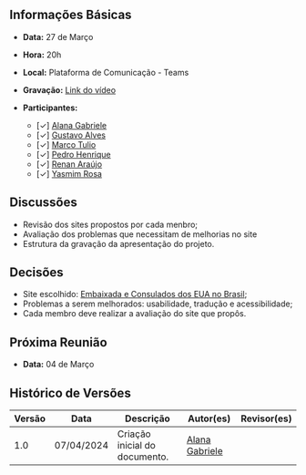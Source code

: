 ## Informações Básicas

- **Data:** 27 de Março
- **Hora:** 20h
- **Local:** Plataforma de Comunicação - Teams
- **Gravação:** [Link do vídeo](https://unbbr.sharepoint.com/sites/IHC-Grupo888/Documentos%20Compartilhados/General/Recordings/Reuni%C3%A3o%20em%20_General_-20240327_200312-Grava%C3%A7%C3%A3o%20de%20Reuni%C3%A3o.mp4?web=1&referrer=Teams.TEAMS-WEB&referrerScenario=MeetingChicletGetLink.view.view)
- **Participantes:**

  - [✓] [Alana Gabriele](https://github.com/alanagabriele) <br>
  - [✓] [Gustavo Alves](https://github.com/gustaallves)<br>
  - [✓] [Marco Tulio](https://github.com/MarcoTulioSoares)<br>
  - [✓] [Pedro Henrique](https://github.com/PedroHenrique061)<br>
  - [✓] [Renan Araújo](https://github.com/renantfm4)<br>
  - [✓] [Yasmim Rosa](https://github.com/yaskisoba)<br>

## Discussões

- Revisão dos sites propostos por cada menbro;
- Avaliação dos problemas que necessitam de melhorias no site
- Estrutura da gravação da apresentação do projeto.

## Decisões

- Site escolhido: [Embaixada e Consulados dos EUA no Brasil](https://br.usembassy.gov/pt/visas-pt/);
- Problemas a serem melhorados: usabilidade, tradução e acessibilidade;
- Cada membro deve realizar a avaliação do site que propôs.

## Próxima Reunião

- **Data:** 04 de Março

## Histórico de Versões

| Versão |    Data    | Descrição                     | Autor(es)                                          | Revisor(es) |
| ------ | :--------: | ----------------------------- | -------------------------------------------------- | ----------- |
| 1.0    | 07/04/2024 | Criação inicial do documento. | [Alana Gabriele](https://github.com/alanagabriele) |             |
